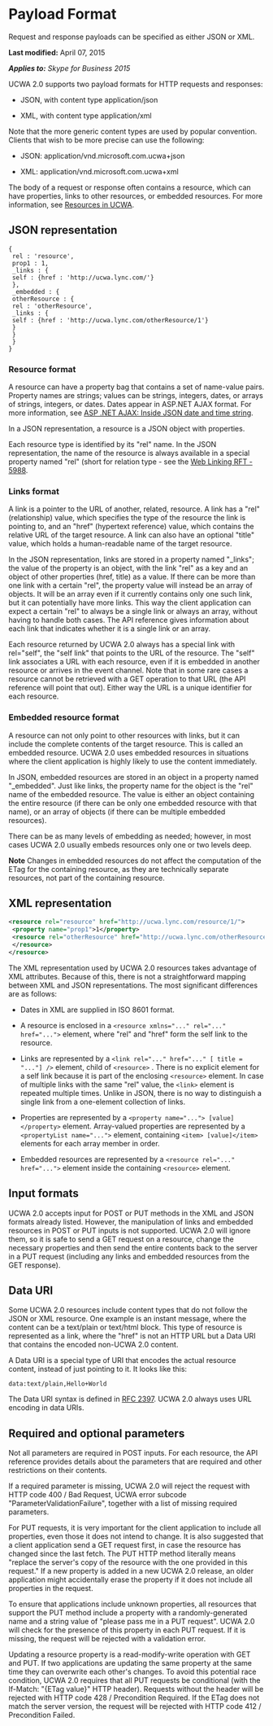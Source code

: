 
# Payload Format
Request and response payloads can be specified as either JSON or XML.

 **Last modified:** April 07, 2015

 _**Applies to:** Skype for Business 2015_


UCWA 2.0 supports two payload formats for HTTP requests and responses: 

- JSON, with content type application/json
 
- XML, with content type application/xml
 
Note that the more generic content types are used by popular convention. Clients that wish to be more precise can use the following:

- JSON: application/vnd.microsoft.com.ucwa+json 
 
- XML: application/vnd.microsoft.com.ucwa+xml
 
The body of a request or response often contains a resource, which can have properties, links to other resources, or embedded resources. For more information, see [Resources in UCWA](ResourcesInUCWA.md).

## JSON representation
<a name="sectionSection0"> </a>


```
{
 rel : 'resource',
 prop1 : 1,
 _links : {
 self : {href : 'http://ucwa.lync.com/'}
 },
 _embedded : {
 otherResource : {
 rel : 'otherResource',
 _links : {
 self : {href : 'http://ucwa.lync.com/otherResource/1'}
 }
 }
 }
}

```


### Resource format

A resource can have a property bag that contains a set of name-value pairs. Property names are strings; values can be strings, integers, dates, or arrays of strings, integers, or dates. Dates appear in ASP.NET AJAX format. For more information, see [ASP .NET AJAX: Inside JSON date and time string](http://msdn.microsoft.com/en-us/library/bb299886.aspx).

In a JSON representation, a resource is a JSON object with properties.

Each resource type is identified by its "rel" name. In the JSON representation, the name of the resource is always available in a special property named "rel" (short for relation type - see the [Web Linking RFT - 5988](http://tools.ietf.org/html/rfc5988).


### Links format

A link is a pointer to the URL of another, related, resource. A link has a "rel" (relationship) value, which specifies the type of the resource the link is pointing to, and an "href" (hypertext reference) value, which contains the relative URL of the target resource. A link can also have an optional "title" value, which holds a human-readable name of the target resource.

In the JSON representation, links are stored in a property named "_links"; the value of the property is an object, with the link "rel" as a key and an object of other properties (href, title) as a value. If there can be more than one link with a certain "rel", the property value will instead be an array of objects. It will be an array even if it currently contains only one such link, but it can potentially have more links. This way the client application can expect a certain "rel" to always be a single link or always an array, without having to handle both cases. The API reference gives information about each link that indicates whether it is a single link or an array.

Each resource returned by UCWA 2.0 always has a special link with rel="self", the "self link" that points to the URL of the resource. The "self" link associates a URL with each resource, even if it is embedded in another resource or arrives in the event channel. Note that in some rare cases a resource cannot be retrieved with a GET operation to that URL (the API reference will point that out). Either way the URL is a unique identifier for each resource.


### Embedded resource format

A resource can not only point to other resources with links, but it can include the complete contents of the target resource. This is called an embedded resource. UCWA 2.0 uses embedded resources in situations where the client application is highly likely to use the content immediately.

In JSON, embedded resources are stored in an object in a property named "_embedded". Just like links, the property name for the object is the "rel" name of the embedded resource. The value is either an object containing the entire resource (if there can be only one embedded resource with that name), or an array of objects (if there can be multiple embedded resources).

There can be as many levels of embedding as needed; however, in most cases UCWA 2.0 usually embeds resources only one or two levels deep.


 **Note** Changes in embedded resources do not affect the computation of the ETag for the containing resource, as they are technically separate resources, not part of the containing resource.


## XML representation
<a name="sectionSection1"> </a>


```XML
<resource rel="resource" href="http://ucwa.lync.com/resource/1/">
 <property name="prop1">1</property>
 <resource rel="otherResource" href="http://ucwa.lync.com/otherResource/1">
 </resource>
</resource>

```

The XML representation used by UCWA 2.0 resources takes advantage of XML attributes. Because of this, there is not a straightforward mapping between XML and JSON representations. The most significant differences are as follows:


- Dates in XML are supplied in ISO 8601 format. 
 
- A resource is enclosed in a ```<resource xmlns="..." rel="..." href="...">``` element, where "rel" and "href" form the self link to the resource.
 
- Links are represented by a ```<link rel="..." href="..." [ title = "..."] />``` 
element, child of ```<resource>```
. There is no explicit element for a self link because it is part of the enclosing ```<resource>``` 
element. In case of multiple links with the same "rel" value, the ```<link>``` element is repeated multiple times. Unlike in JSON, there is no way to distinguish a single link from a one-element collection of links.
 
- Properties are represented by a ```<property name="..."> [value]</property>``` 
element. Array-valued properties are represented by a ```<propertyList name="...">``` 
element, containing ```<item> [value]</item>``` elements for each array member in order.
 
- Embedded resources are represented by a ```<resource rel="..." href="...">``` 
element inside the containing ```<resource>``` element.
 

## Input formats
<a name="sectionSection2"> </a>

UCWA 2.0 accepts input for POST or PUT methods in the XML and JSON formats already listed. However, the manipulation of links and embedded resources in POST or PUT inputs is not supported. UCWA 2.0 will ignore them, so it is safe to send a GET request on a resource, change the necessary properties and then send the entire contents back to the server in a PUT request (including any links and embedded resources from the GET response).


## Data URI
<a name="sectionSection3"> </a>

Some UCWA 2.0 resources include content types that do not follow the JSON or XML resource. One example is an instant message, where the content can be a text/plain or text/html block. This type of resource is represented as a link, where the "href" is not an HTTP URL but a Data URI that contains the encoded non-UCWA 2.0 content.

A Data URI is a special type of URI that encodes the actual resource content, instead of just pointing to it. It looks like this:




```
data:text/plain,Hello+World
```

The Data URI syntax is defined in [RFC 2397](http://tools.ietf.org/html/rfc2397). UCWA 2.0 always uses URL encoding in data URIs.


## Required and optional parameters
<a name="sectionSection4"> </a>

Not all parameters are required in POST inputs. For each resource, the API reference provides details about the parameters that are required and other restrictions on their contents.

If a required parameter is missing, UCWA 2.0 will reject the request with HTTP code 400 / Bad Request, UCWA error subcode "ParameterValidationFailure", together with a list of missing required parameters.

For PUT requests, it is very important for the client application to include all properties, even those it does not intend to change. It is also suggested that a client application send a GET request first, in case the resource has changed since the last fetch. The PUT HTTP method literally means "replace the server's copy of the resource with the one provided in this request." If a new property is added in a new UCWA 2.0 release, an older application might accidentally erase the property if it does not include all properties in the request.

To ensure that applications include unknown properties, all resources that support the PUT method include a property with a randomly-generated name and a string value of "please pass me in a PUT request". UCWA 2.0 will check for the presence of this property in each PUT request. If it is missing, the request will be rejected with a validation error.

Updating a resource property is a read-modify-write operation with GET and PUT. If two applications are updating the same property at the same time they can overwrite each other's changes. To avoid this potential race condition, UCWA 2.0 requires that all PUT requests be conditional (with the If-Match: "{ETag value}" HTTP header). Requests without the header will be rejected with HTTP code 428 / Precondition Required. If the ETag does not match the server version, the request will be rejected with HTTP code 412 / Precondition Failed.

